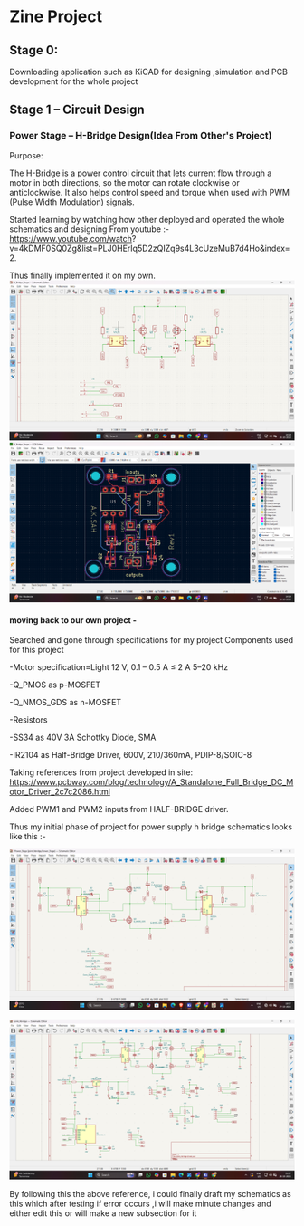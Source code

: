 ﻿# Zine Project
## Stage 0:
Downloading application such as KiCAD for designing ,simulation and PCB development for the whole project
## Stage 1 – Circuit Design

### Power Stage – H-Bridge Design(Idea From Other's Project)

Purpose:

The H-Bridge is a power control circuit that lets current flow through a motor in both directions, so the motor can rotate clockwise or anticlockwise.
It also helps control speed and torque when used with PWM (Pulse Width Modulation) signals.


Started learning by watching how other deployed and operated the whole schematics and designing
From youtube :- https://www.youtube.com/watch?  v=4kDMF0SQ0Zg&list=PLJ0HErIq5D2zQIZq9s4L3cUzeMuB7d4Ho&index=2.   

Thus finally implemented it on my own.
![Schematics](https://github.com/Aakash4096/AnalogMotorTorqueControl/raw/main/assets/H_bridge_schematics.png)
![Template_PCB](https://github.com/Aakash4096/AnalogMotorTorqueControl/raw/main/assets/template_pcb.png)


#### moving back to our own project -
Searched and gone through specifications for my project 
Components used for this project  


-Motor specification=Light
12 V, 0.1 – 0.5 A
≤ 2 A
5–20 kHz

-Q_PMOS as p-MOSFET


-Q_NMOS_GDS as n-MOSFET


-Resistors


-SS34 as 40V 3A Schottky Diode, SMA


-IR2104 as Half-Bridge Driver, 600V, 210/360mA, PDIP-8/SOIC-8

Taking references from project developed in site:
https://www.pcbway.com/blog/technology/A_Standalone_Full_Bridge_DC_Motor_Driver_2c7c2086.html

Added PWM1 and PWM2 inputs from HALF-BRIDGE driver.

Thus my initial phase of project for power supply h bridge schematics looks like this :-

![Power_stage](https://github.com/Aakash4096/AnalogMotorTorqueControl/raw/main/assets/Power_stage_schematics.png)




![full_h_bridge_schematics](https://github.com/Aakash4096/AnalogMotorTorqueControl/raw/main/assets/Final_Schematics_Full_h-bridge.png)


By following this the above reference, i could finally draft my schematics as this which after testing if error occurs ,i will make minute changes and either edit this or will make a new subsection for it





